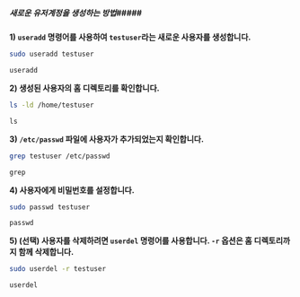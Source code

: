 ##### 새로운 유저계정을 생성하는 방법#####

**1) `useradd` 명령어를 사용하여 `testuser`라는 새로운 사용자를 생성합니다.**
```bash
sudo useradd testuser
```
```tech
useradd
```

**2) 생성된 사용자의 홈 디렉토리를 확인합니다.**
```bash
ls -ld /home/testuser
```
```tech
ls
```

**3) `/etc/passwd` 파일에 사용자가 추가되었는지 확인합니다.**
```bash
grep testuser /etc/passwd
```
```tech
grep
```

**4) 사용자에게 비밀번호를 설정합니다.**
```bash
sudo passwd testuser
```
```tech
passwd
```

**5) (선택) 사용자를 삭제하려면 `userdel` 명령어를 사용합니다. `-r` 옵션은 홈 디렉토리까지 함께 삭제합니다.**
```bash
sudo userdel -r testuser
```
```tech
userdel
```
